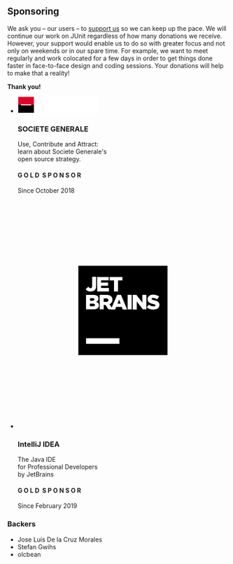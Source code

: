 ## Sponsoring

We ask you – our users – to [support us](https://steadyhq.com/en/junit) so we can keep up the pace.
We will continue our work on JUnit regardless of how many donations we receive.
However, your support would enable us to do so with greater focus and not only on weekends or in our spare time.
For example, we want to meet regularly and work colocated for a few days in order to get things done faster in face-to-face design and coding sessions.
Your donations will help to make that a reality!

**Thank you!**

[//]: # (First line of Gold Sponsor Badges)
  <ul class="list-inline">
    <li>
      <div class="card-gold" onclick="location.href='https://www.societegenerale.com/en/digital-and-innovation/tech-culture-it';">
        <div class="card-gold-image">
          <img src="assets/img/sponsor-logo-SocieteGenerale.png" alt="SOCIETE GENERALE">
        </div>
        <div class="card-gold-center">
          <h3>SOCIETE GENERALE</h3>
          <p>
            Use, Contribute and Attract:<br>
            learn about Societe Generale's<br>
            open source strategy.
          </p>
        </div>
        <div class="card-gold-bottom">
          <h4>G O L D&nbsp;&nbsp;S P O N S O R</h4>
          <p>Since October 2018</p>
        </div>
      </div>
    </li>
    <li>
      <div class="card-gold" onclick="location.href='https://www.jetbrains.com/idea/';">
        <div class="card-gold-image">
          <svg xmlns="http://www.w3.org/2000/svg" viewBox="0 0 120.1 130.2" id="jetbrains" width="100%" height="100%"><path d="M118.6,71.8c0.9-0.8,1.4-1.9,1.5-3.2c0.1-2.6-1.8-4.7-4.4-4.9 c-1.2-0.1-2.4,0.4-3.3,1.1l0,0l-83.8,45.9c-1.9,0.8-3.6,2.2-4.7,4.1c-2.9,4.8-1.3,11,3.6,13.9c3.4,2,7.5,1.8,10.7-0.2l0,0l0,0 c0.2-0.2,0.5-0.3,0.7-0.5l78-54.8C117.3,72.9,118.4,72.1,118.6,71.8L118.6,71.8L118.6,71.8z" fill="url(#jetbrains_a)"></path><path d="M118.8,65.1L118.8,65.1L55,2.5C53.6,1,51.6,0,49.3,0 c-4.3,0-7.7,3.5-7.7,7.7v0c0,2.1,0.8,3.9,2.1,5.3l0,0l0,0c0.4,0.4,0.8,0.7,1.2,1l67.4,57.7l0,0c0.8,0.7,1.8,1.2,3,1.3 c2.6,0.1,4.7-1.8,4.9-4.4C120.2,67.3,119.7,66,118.8,65.1z" fill="url(#jetbrains_b)"></path><path d="M57.1,59.5C57,59.5,17.7,28.5,16.9,28l0,0l0,0c-0.6-0.3-1.2-0.6-1.8-0.9 c-5.8-2.2-12.2,0.8-14.4,6.6c-1.9,5.1,0.2,10.7,4.6,13.4l0,0l0,0C6,47.5,6.6,47.8,7.3,48c0.4,0.2,45.4,18.8,45.4,18.8l0,0 c1.8,0.8,3.9,0.3,5.1-1.2C59.3,63.7,59,61,57.1,59.5z" fill="url(#jetbrains_c)"></path><path d="M49.3,0c-1.7,0-3.3,0.6-4.6,1.5L4.9,28.3c-0.1,0.1-0.2,0.1-0.2,0.2l-0.1,0 l0,0c-1.7,1.2-3.1,3-3.9,5.1C-1.5,39.4,1.5,45.9,7.3,48c3.6,1.4,7.5,0.7,10.4-1.4l0,0l0,0c0.7-0.5,1.3-1,1.8-1.6l34.6-31.2l0,0 c1.8-1.4,3-3.6,3-6.1v0C57.1,3.5,53.6,0,49.3,0z" fill="url(#jetbrains_d)"></path><path fill="#000" d="M34.6 37.4H85.6V88.4H34.6z"></path><path fill="#FFF" d="M39 78.8H58.1V82H39z"></path><g fill="#FFF"><path d="M38.8,50.8l1.5-1.4c0.4,0.5,0.8,0.8,1.3,0.8c0.6,0,0.9-0.4,0.9-1.2l0-5.3l2.3,0 l0,5.3c0,1-0.3,1.8-0.8,2.3c-0.5,0.5-1.3,0.8-2.3,0.8C40.2,52.2,39.4,51.6,38.8,50.8z"></path><path d="M45.3,43.8l6.7,0v1.9l-4.4,0V47l4,0l0,1.8l-4,0l0,1.3l4.5,0l0,2l-6.7,0 L45.3,43.8z"></path><path d="M55,45.8l-2.5,0l0-2l7.3,0l0,2l-2.5,0l0,6.3l-2.3,0L55,45.8z"></path><path d="M39,54l4.3,0c1,0,1.8,0.3,2.3,0.7c0.3,0.3,0.5,0.8,0.5,1.4v0 c0,1-0.5,1.5-1.3,1.9c1,0.3,1.6,0.9,1.6,2v0c0,1.4-1.2,2.3-3.1,2.3l-4.3,0L39,54z M43.8,56.6c0-0.5-0.4-0.7-1-0.7l-1.5,0l0,1.5 l1.4,0C43.4,57.3,43.8,57.1,43.8,56.6L43.8,56.6z M43,59l-1.8,0l0,1.5H43c0.7,0,1.1-0.3,1.1-0.8v0C44.1,59.2,43.7,59,43,59z"></path><path d="M46.8,54l3.9,0c1.3,0,2.1,0.3,2.7,0.9c0.5,0.5,0.7,1.1,0.7,1.9v0 c0,1.3-0.7,2.1-1.7,2.6l2,2.9l-2.6,0l-1.7-2.5h-1l0,2.5l-2.3,0L46.8,54z M50.6,58c0.8,0,1.2-0.4,1.2-1v0c0-0.7-0.5-1-1.2-1 l-1.5,0v2H50.6z"></path><path d="M56.8,54l2.2,0l3.5,8.4l-2.5,0l-0.6-1.5l-3.2,0l-0.6,1.5l-2.4,0L56.8,54z M58.8,59l-0.9-2.3L57,59L58.8,59z"></path><path d="M62.8,54l2.3,0l0,8.3l-2.3,0L62.8,54z"></path><path d="M65.7,54l2.1,0l3.4,4.4l0-4.4l2.3,0l0,8.3l-2,0L68,57.8l0,4.6l-2.3,0L65.7,54z"></path><path d="M73.7,61.1l1.3-1.5c0.8,0.7,1.7,1,2.7,1c0.6,0,1-0.2,1-0.6v0 c0-0.4-0.3-0.5-1.4-0.8c-1.8-0.4-3.1-0.9-3.1-2.6v0c0-1.5,1.2-2.7,3.2-2.7c1.4,0,2.5,0.4,3.4,1.1l-1.2,1.6 c-0.8-0.5-1.6-0.8-2.3-0.8c-0.6,0-0.8,0.2-0.8,0.5v0c0,0.4,0.3,0.5,1.4,0.8c1.9,0.4,3.1,1,3.1,2.6v0c0,1.7-1.3,2.7-3.4,2.7 C76.1,62.5,74.7,62,73.7,61.1z"></path></g></svg>
        </div>
        <div class="card-gold-center">
          <h3>IntelliJ IDEA</h3>
          <p>
            The Java IDE<br>
            for Professional Developers<br>
            by JetBrains
          </p>
        </div>
        <div class="card-gold-bottom">
          <h4>G O L D&nbsp;&nbsp;S P O N S O R</h4>
          <p>Since February 2019</p>
        </div>
      </div>
    </li>
  </ul>

### Backers

- Jose Luis De la Cruz Morales
- Stefan Gwihs
- olcbean
